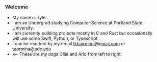 ### Welcome 

- My name is Tyler.
- I am an Undergrad studying Computer Science at Portland State University.
- I am currently building projects mostly in C and Rust but occasionally will use some Swift, Python, or Typescript. 
- I can be reached by my email tktaormina@gmail.com or taormina@pdx.edu
- <-- These are my dogs Ollie and Arlo from left to right.
<!--
**till-t/till-t** is a ✨ _special_ ✨ repository because its `README.md` (this file) appears on your GitHub profile.

Here are some ideas to get you started:

- 🔭 I’m currently working on ...
- 🌱 I’m currently learning ...
- 👯 I’m looking to collaborate on ...
- 🤔 I’m looking for help with ...
- 💬 Ask me about ...
- 📫 How to reach me: ...
- 😄 Pronouns: ...
- ⚡ Fun fact: ...
-->
